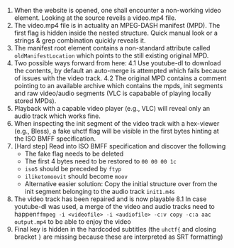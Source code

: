 
1. When the website is opened, one shall encounter a non-working video element. Looking at the source reveils a video.mp4 file.
2. The video.mp4 file is in actuality an MPEG-DASH manifest (MPD). The first flag is hidden inside the nested structure. Quick manual look or a strings & grep combination quickly reveals it.
3. The manifest root element contains a non-standard attribute called `oldManifestLocation` which points to the still existing original MPD.
4. Two possible ways forward from here:
	4.1 Use youtube-dl to download the contents, by default an auto-merge is attempted which fails because of issues with the video track.
	4.2 The original MPD contains a comment pointing to an available archive which contains the mpds, init segments and raw video/audio segments (VLC is capabable of playing locally stored MPDs).
5. Playback with a capable video player (e.g., VLC) will reveal only an audio track which works fine.
6. When inspecting the init segment of the video track with a hex-viewer (e.g., Bless), a fake uhctf flag will be visible in the first bytes hinting at the ISO BMFF specification.
7. [Hard step] Read into ISO BMFF specification and discover the following
	- The fake flag needs to be deleted
	- The first 4 bytes need to be restored to `00 00 00 1c`
	- `iso5` should be preceded by `ftyp`
	- `iliketomoovit` should become `moov`
	- Alternative easier solution: Copy the initial structure over from the init segment belonging to the audio track `init1.m4s`
8. The video track has been repaired and is now playable
	8.1 In case youtube-dl was used, a merge of the video and audio tracks need to happen`ffmpeg -i <videofile> -i <audiofile> -c:v copy -c:a aac output.mp4` to be able to enjoy the video
9. Final key is hidden in the hardcoded subtitles (the `uhctf{` and closing bracket `}` are missing because these are interpreted as SRT formatting)


